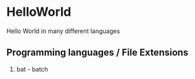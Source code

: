 # HelloWorld
Hello World in many different languages

## Programming languages / File Extensions
1. bat - batch

